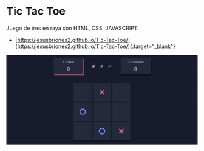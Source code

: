 # Tic Tac Toe
Juego de tres en raya con HTML, CSS, JAVASCRIPT.

* [https://jesusbriones2.github.io/Tic-Tac-Toe/](https://jesusbriones2.github.io/Tic-Tac-Toe/){:target="_blank"}

![Screenshot of the page.](screenshot.png "Screenshot of the page.")
